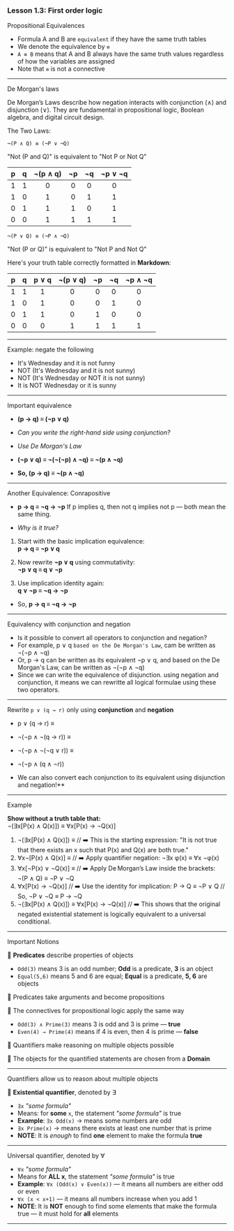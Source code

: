 ### Lesson 1.3: First order logic

Propositional Equivalences

- Formula A and B are `equivalent` if they have the same truth tables
- We denote the equivalence by `≡`
- `A ≡ B` means that A and B always have the same truth values regardless of how the variables are assigned
- Note that `≡` is not a connective

---

De Morgan's laws

De Morgan’s Laws describe how negation interacts with conjunction (∧) and disjunction (∨).
They are fundamental in propositional logic, Boolean algebra, and digital circuit design.

The Two Laws:

`¬(P ∧ Q) ≡ (¬P ∨ ¬Q)`

"Not (P and Q)" is equivalent to "Not P or Not Q"

| p | q | ¬(p ∧ q) | ¬p | ¬q | ¬p ∨ ¬q |
|:-:|:-:|:--------:|:--:|:--:|:--------:|
| 1 | 1 |    0     |  0 |  0 |    0     |
| 1 | 0 |    1     |  0 |  1 |    1     |
| 0 | 1 |    1     |  1 |  0 |    1     |
| 0 | 0 |    1     |  1 |  1 |    1     |



`¬(P ∨ Q) ≡ (¬P ∧ ¬Q)`

"Not (P or Q)" is equivalent to "Not P and Not Q"

Here's your truth table correctly formatted in **Markdown**:

| p | q | p ∨ q | ¬(p ∨ q) | ¬p | ¬q | ¬p ∧ ¬q |
|:-:|:-:|:-----:|:--------:|:--:|:--:|:--------:|
| 1 | 1 |   1   |    0     |  0 |  0 |    0     |
| 1 | 0 |   1   |    0     |  0 |  1 |    0     |
| 0 | 1 |   1   |    0     |  1 |  0 |    0     |
| 0 | 0 |   0   |    1     |  1 |  1 |    1     |

---- 

Example: negate the following

- It's Wednesday and it is not funny
- NOT (It's Wednesday and it is not sunny)
- NOT (It's Wednesday or NOT it is not sunny)
- It is NOT Wednesday or it is sunny

----

Important equivalence

- **(p → q) ≡ (¬p ∨ q)**

- *Can you write the right-hand side using conjunction?*

- *Use De Morgan's Law*

- **(¬p ∨ q) ≡ ¬(¬(¬p) ∧ ¬q) ≡ ¬(p ∧ ¬q)**

- **So, (p → q) ≡ ¬(p ∧ ¬q)**

----

Another Equivalence: Conrapositive

- **p → q ≡ ¬q → ¬p** If p implies q, then not q implies not p — both mean the same thing.

- *Why is it true?*

1. Start with the basic implication equivalence:  
   **p → q ≡ ¬p ∨ q**

2. Now rewrite **¬p ∨ q** using commutativity:  
   **¬p ∨ q ≡ q ∨ ¬p**

3. Use implication identity again:  
   **q ∨ ¬p ≡ ¬q → ¬p**

- So, **p → q ≡ ¬q → ¬p**

-----

Equivalency with conjunction and negation

- Is it possible to convert all operators to conjunction and negation?
- For example, p ∨ q `based on the De Morgan's Law`, cam be written as ¬(¬p ∧ ¬q)
- Or, p -> q can be written as its equivalent ¬p ∨ q, and based on the De Morgan's Law, can be written as ¬(¬p ∧ ¬q)
- Since we can write the equivalence of disjunction. using negation and conjunction, it means we can rewritte all logical formulae using these two operators.

---

Rewrite `p ∨ (q → r)` only using **conjunction** and **negation**

- p ∨ (q → r) ≡
- ¬(¬p ∧ ¬(q → r)) ≡
- ¬(¬p ∧ ¬(¬q ∨ r)) ≡
- ¬(¬p ∧ (q ∧ ¬r))


- We can also convert each conjunction to its equivalent using disjunction and negation!**
----

Example

**Show without a truth table that:**  
¬(∃x[P(x) ∧ Q(x)]) ≡ ∀x[P(x) → ¬Q(x)]

1. ¬(∃x[P(x) ∧ Q(x)]) ≡ // ➡️ This is the starting expression: "It is not true that there exists an x such that P(x) and Q(x) are both true."
2. ∀x¬[P(x) ∧ Q(x)] ≡  // ➡️ Apply quantifier negation:
¬∃x φ(x) ≡ ∀x ¬φ(x)
3. ∀x[¬P(x) ∨ ¬Q(x)] ≡  // ➡️ Apply De Morgan’s Law inside the brackets: ¬(P ∧ Q) ≡ ¬P ∨ ¬Q
4. ∀x[P(x) → ¬Q(x)]   // ➡️ Use the identity for implication: P → Q ≡ ¬P ∨ Q // So, ¬P ∨ ¬Q ≡ P → ¬Q
5. ¬(∃x[P(x) ∧ Q(x)]) ≡ ∀x[P(x) → ¬Q(x)] // ➡️ This shows that the original negated existential statement is logically equivalent to a universal conditional.

-----

Important Notions

🔺 **Predicates** describe properties of objects  
- `Odd(3)` means 3 is an odd number; **Odd** is a predicate, **3** is an object  
- `Equal(5,6)` means 5 and 6 are equal; **Equal** is a predicate, **5, 6** are objects  

🔺 Predicates take arguments and become propositions

🔺 The connectives for propositional logic apply the same way  
- `Odd(3) ∧ Prime(3)` means 3 is odd and 3 is prime — **true**  
- `Even(4) → Prime(4)` means if 4 is even, then 4 is prime — **false**

🔺 Quantifiers make reasoning on multiple objects possible

🔺 The objects for the quantified statements are chosen from a **Domain**

----

Quantifiers allow us to reason about multiple objects

🔺 **Existential quantifier**, denoted by ∃  
- `∃x` *"some formula"*  
- Means: for **some** `x`, the statement *"some formula"* is true  
- **Example**: `∃x Odd(x)` → means some numbers are odd  
- `∃x Prime(x)` → means there exists at least one number that is prime  
- **NOTE**: It is *enough* to find **one** element to make the formula **true**

-----

Universal quantifier, denoted by ∀

- `∀x` *"some formula"*
- Means for **ALL x**, the statement *"some formula"* is true
- **Example**: `∀x (Odd(x) ∨ Even(x))` — it means all numbers are either odd or even
- `∀x (x < x+1)` — it means all numbers increase when you add 1
- **NOTE**: It is **NOT** enough to find some elements that make the formula true — it must hold for **all** elements

---
